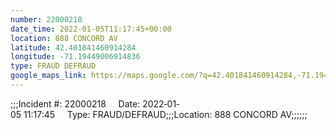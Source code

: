 ```yaml
---
number: 22000218
date_time: 2022-01-05T11:17:45+00:00
location: 888 CONCORD AV
latitude: 42.401841460914284
longitude: -71.19449006914836
type: FRAUD DEFRAUD
google_maps_link: https://maps.google.com/?q=42.401841460914284,-71.19449006914836
---
```


;;;Incident #: 22000218     Date: 2022‐01‐05 11:17:45     Type: FRAUD/DEFRAUD;;;Location: 888 CONCORD AV;;;;;;
